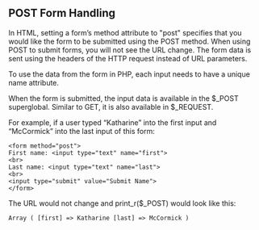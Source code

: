 ## POST Form Handling

In HTML, setting a form’s method attribute to "post" specifies that you would like the form to be submitted using the POST method. When using POST to submit forms, you will not see the URL change. The form data is sent using the headers of the HTTP request instead of URL parameters.

To use the data from the form in PHP, each input needs to have a unique name attribute.

When the form is submitted, the input data is available in the $\_POST superglobal. Similar to GET, it is also available in $\_REQUEST.

For example, if a user typed “Katharine” into the first input and “McCormick” into the last input of this form:

```
<form method="post">
First name: <input type="text" name="first">
<br>
Last name: <input type="text" name="last">
<br>
<input type="submit" value="Submit Name">
</form>

```

The URL would not change and print_r($\_POST) would look like this:

```
Array ( [first] => Katharine [last] => McCormick )

```
